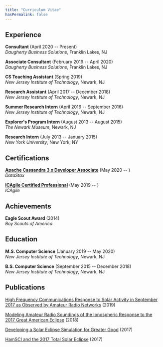 ```yaml
---
title: "Curriculum Vitae"
hasPermalink: false
---
```


## Experience

**Consultant** (April 2020 -- Present)<br />
*Daugherty Business Solutions*, Franklin Lakes, NJ

**Associate Consultant** (February 2019 -- April 2020)<br />
*Daugherty Business Solutions*, Franklin Lakes, NJ

**CS Teaching Assistant** (Spring 2019)<br />
*New Jersey Institute of Technology*, Newark, NJ

**Research Assistant** (April 2017 -- December 2018)<br />
*New Jersey Institute of Technology*, Newark, NJ

**Summer Research Intern** (April 2016 -- September 2016)<br />
*New Jersey Institute of Technology*, Newark, NJ

**Explorer's Program Intern** (August 2013 -- August 2015)<br />
*The Newark Museum*, Newark, NJ

**Research Intern** (July 2013 -- January 2015)<br />
*New York University*, New York, NY

## Certifications

[**Apache Cassandra 3.x Developer Associate**](https://academy.datastax.com/certs/lookup/9d17aae0-c16a-4f77-8757-44333673bab4) (May 2020 -- )<br />
*DataStax*

[**ICAgile Certified Professional**](https://www.icagile.com/Certification/Verify-Credentials/ctl/UserDetails/mid/697/uid/6a773626-1675-4775-bb5e-b1bc48f499a4) (May 2019 -- )<br />
*ICAgile*

## Achievements

**Eagle Scout Award** (2014)<br />
*Boy Scouts of America*

## Education

**M.S. Computer Science** (January 2019 -- May 2020)<br />
*New Jersey Institute of Technology*, Newark, NJ

**B.S. Computer Science** (September 2015 -- December 2018)<br />
*New Jersey Institute of Technology*, Newark, NJ<br />

## Publications

[High Frequency Communications Response to Solar Activity in September 2017 as Observed by Amateur Radio Networks][4] (2019)

[Modeling Amateur Radio Soundings of the Ionospheric Response to the 2017 Great American Eclipse][3] (2018)

[Developing a Solar Eclipse Simulation for Greater Good][2] (2017)

[HamSCI and the 2017 Total Solar Eclipse][1] (2017)

[4]: http://dx.doi.org/10.1029/2018SW002008
[3]: http://dx.doi.org/10.1029/2018GL077324
[2]: http://hamsci.org/sites/default/files/publications/2017_TAPR_DCC/2017_Vega_TAPR_DCC.pdf
[1]: http://hamsci.org/sites/default/files/publications/2017_TAPR_DCC/2017_Frissell_TAPR_DCC.pdf
